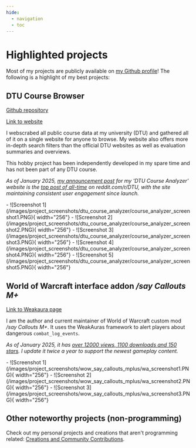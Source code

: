 ```yaml
---
hide:
  - navigation
  - toc
---
```


# Highlighted projects

Most of my projects are publicly available on [my Github profile](https://github.com/JonatanRasmussen)! The following is a highlight of my best projects:

## DTU Course Browser

[Github repository](https://github.com/JonatanRasmussen/dtu-course-browser)

[Link to website](https://dtucourseanalyzer.pythonanywhere.com/)

I webscrabed all public course data at my university (DTU) and gathered all of it on a single website for anyone to browse. My website also offers more in-depth search filters than the official DTU websites as well as evaluation summaries and overviews.

This hobby project has been independently developed in my spare time and has not been part of any DTU course.

*As of January 2025, [my announcement post](https://www.reddit.com/r/DTU/comments/1eb9rgv/im_launching_my_dtu_course_analyzer_website_a/) for my 'DTU Course Analyzer' website is the [top post of all-time](https://www.reddit.com/r/DTU/top/?sort=top&t=all) on reddit.com/r/DTU, with the site maintaining consistent user engagement since launch.*

<div class="grid cards" style="grid-template-columns: repeat(5, 1fr);" markdown>
- ![Screenshot 1](/images/project_screenshots/dtu_course_analyzer/course_analyzer_screenshot1.PNG){ width="256"}
- ![Screenshot 2](/images/project_screenshots/dtu_course_analyzer/course_analyzer_screenshot2.PNG){ width="256"}
- ![Screenshot 3](/images/project_screenshots/dtu_course_analyzer/course_analyzer_screenshot3.PNG){ width="256"}
- ![Screenshot 4](/images/project_screenshots/dtu_course_analyzer/course_analyzer_screenshot4.PNG){ width="256"}
- ![Screenshot 5](/images/project_screenshots/dtu_course_analyzer/course_analyzer_screenshot5.PNG){ width="256"}
</div>

## World of Warcraft interface addon */say Callouts M+*

[Link to Weakaura page](https://wago.io/6CDe7U7t6)

I am the author and current maintainer of World of Warcraft custom mod */say Callouts M+*. It uses the WeakAuras framework to alert players about dangerous `combat_log_events`.

*As of January 2025, it has [over 12000 views, 1100 downloads and 150 stars](https://wago.io/6CDe7U7t6). I update it twice a year to support the newest gameplay content.*

<div class="grid cards" style="grid-template-columns: repeat(5, 1fr);" markdown>
- ![Screenshot 1](/images/project_screenshots/wow_say_callouts_mplus/wa_screenshot1.PNG){ width="256"}
- ![Screenshot 2](/images/project_screenshots/wow_say_callouts_mplus/wa_screenshot2.PNG){ width="256"}
- ![Screenshot 3](/images/project_screenshots/wow_say_callouts_mplus/wa_screenshot3.PNG){ width="256"}
</div>

## Other noteworthy projects (non-programming)

Check out my personal projects and creations that aren't programming related: [Creations and Community Contributions](projects_other.md).
